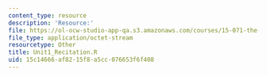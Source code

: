 ```yaml
---
content_type: resource
description: 'Resource:'
file: https://ol-ocw-studio-app-qa.s3.amazonaws.com/courses/15-071-the-analytics-edge-spring-2017/15c14666af8215f8a5cc076653f6f408_Unit1_Recitation.R
file_type: application/octet-stream
resourcetype: Other
title: Unit1_Recitation.R
uid: 15c14666-af82-15f8-a5cc-076653f6f408
---
```

